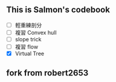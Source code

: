 ## This is Salmon's codebook

- [ ] 輕重練剖分
- [ ] 複習 Convex hull
- [ ] slope trick
- [ ] 複習 flow
- [x] Virtual Tree

## fork from robert2653